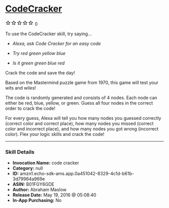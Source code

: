 # [CodeCracker](http://alexa.amazon.com/#skills/amzn1.echo-sdk-ams.app.0a451042-8329-4c1d-b61b-3d79964a969e)
![0 stars](../../images/ic_star_border_black_18dp_1x.png)![0 stars](../../images/ic_star_border_black_18dp_1x.png)![0 stars](../../images/ic_star_border_black_18dp_1x.png)![0 stars](../../images/ic_star_border_black_18dp_1x.png)![0 stars](../../images/ic_star_border_black_18dp_1x.png) 0

To use the CodeCracker skill, try saying...

* *Alexa, ask Code Cracker for an easy code*

* *Try red green yellow blue*

* *Is it green green blue red*

Crack the code and save the day!

Based on the Mastermind puzzle game from 1970, this game will test your wits and wiles!

The code is randomly generated and consists of 4 nodes. Each node can either be red, blue, yellow, or green. Guess all four nodes in the correct order to crack the code!

For every guess, Alexa will tell you how many nodes you guessed correctly (correct color and correct place), how many nodes you missed (correct color and incorrect place), and how many nodes you got wrong (incorrect color). Flex your logic skills and crack the code!

***

### Skill Details

* **Invocation Name:** code cracker
* **Category:** null
* **ID:** amzn1.echo-sdk-ams.app.0a451042-8329-4c1d-b61b-3d79964a969e
* **ASIN:** B01FGY6GDE
* **Author:** Abraham Maslow
* **Release Date:** May 19, 2016 @ 05:08:40
* **In-App Purchasing:** No
